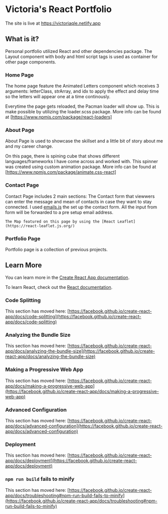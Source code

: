 # Victoria's React Portfolio

The site is live at https://victoriaqle.netlify.app

## What is it? 

Personal portfolio utilized React and other dependencies package. The Layout component with body and html script tags is used as container for other page components. 



### Home Page 

The home page feature the Animated Letters component which receives 3 arguments: letterClass, strArray, and idx to apply the effect and delay time so the letters will appear one at a time continously. 

Everytime the page gets reloaded, the Pacman loader will show up. This is make possible by utilizing the loader.scss package. 
More info can be found at [https://www.npmjs.com/package/react-loaders]


### About Page

About Page is used to showcase the skillset and a little bit of story about me and my career change. 

On this page, there is spining cube that shows different languages/frameworks I have come across and worked with. This spinner was  created using custom animation package. 
More info can be found at [https://www.npmjs.com/package/animate.css-react]


### Contact Page 

Contact Page includes 2 main sections: 
    The Contact form that viewwers can enter the message and mean of contacts in case they want to stay connected. I used [emails.js](https://www.npmjs.com/package/@emailjs/browser) the set up the contact form. All the input from form will be forwarded to a pre setup email address. 

    The Map featured on this page by using the [React Leaflet](https://react-leaflet.js.org/)


### Portfolio Page

Portfolio page is a collection of previous projects. 


## Learn More

You can learn more in the [Create React App documentation](https://facebook.github.io/create-react-app/docs/getting-started).

To learn React, check out the [React documentation](https://reactjs.org/).

### Code Splitting

This section has moved here: [https://facebook.github.io/create-react-app/docs/code-splitting](https://facebook.github.io/create-react-app/docs/code-splitting)

### Analyzing the Bundle Size

This section has moved here: [https://facebook.github.io/create-react-app/docs/analyzing-the-bundle-size](https://facebook.github.io/create-react-app/docs/analyzing-the-bundle-size)

### Making a Progressive Web App

This section has moved here: [https://facebook.github.io/create-react-app/docs/making-a-progressive-web-app](https://facebook.github.io/create-react-app/docs/making-a-progressive-web-app)

### Advanced Configuration

This section has moved here: [https://facebook.github.io/create-react-app/docs/advanced-configuration](https://facebook.github.io/create-react-app/docs/advanced-configuration)

### Deployment

This section has moved here: [https://facebook.github.io/create-react-app/docs/deployment](https://facebook.github.io/create-react-app/docs/deployment)

### `npm run build` fails to minify

This section has moved here: [https://facebook.github.io/create-react-app/docs/troubleshooting#npm-run-build-fails-to-minify](https://facebook.github.io/create-react-app/docs/troubleshooting#npm-run-build-fails-to-minify)
